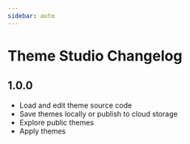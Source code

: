 ```yaml
---
sidebar: auto
---
```


# Theme Studio Changelog

<a-social hideCommentCount />

## 1.0.0

* Load and edit theme source code
* Save themes locally or publish to cloud storage
* Explore public themes
* Apply themes

<google-ads />
